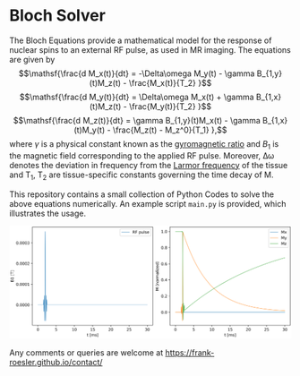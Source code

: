 # Bloch Solver
The Bloch Equations provide a mathematical model for the response of nuclear spins to an external RF pulse, as used in MR imaging. The equations are given by
$$\mathsf{\frac{d M_x(t)}{dt} = -\Delta\omega M_y(t) - \gamma B_{1,y}(t)M_z(t) - \frac{M_x(t)}{T_2}  }$$
$$\mathsf{\frac{d M_y(t)}{dt} = \Delta\omega M_x(t) + \gamma B_{1,x}(t)M_z(t) - \frac{M_y(t)}{T_2}  }$$
$$\mathsf{\frac{d M_z(t)}{dt} = \gamma B_{1,y}(t)M_x(t) - \gamma B_{1,x}(t)M_y(t) - \frac{M_z(t) - M_z^0}{T_1}  },$$
where $\gamma$ is a physical constant known as the [gyromagnetic ratio](https://en.wikipedia.org/wiki/Gyromagnetic_ratio) and $B_1$ is the magnetic field corresponding to the applied RF pulse. Moreover, $\mathsf{\Delta\omega}$ denotes the deviation in frequency from the [Larmor frequency](https://en.wikipedia.org/wiki/Larmor_precession#Larmor_frequency) of the tissue and $\mathsf{T_1}$, $\mathsf{T_2}$ are tissue-specific constants governing the time decay of $\mathsf M$.

This repository contains a small collection of Python Codes to solve the above equations numerically. An example script `main.py` is provided, which illustrates the usage.

![a plot of the algorithm's output](https://github.com/frank-roesler/bloch_solver/blob/main/figure2.png)

Any comments or queries are welcome at https://frank-roesler.github.io/contact/
